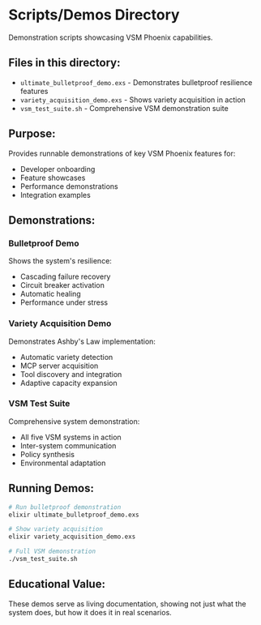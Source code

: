 # Scripts/Demos Directory

Demonstration scripts showcasing VSM Phoenix capabilities.

## Files in this directory:

- `ultimate_bulletproof_demo.exs` - Demonstrates bulletproof resilience features
- `variety_acquisition_demo.exs` - Shows variety acquisition in action
- `vsm_test_suite.sh` - Comprehensive VSM demonstration suite

## Purpose:
Provides runnable demonstrations of key VSM Phoenix features for:
- Developer onboarding
- Feature showcases
- Performance demonstrations
- Integration examples

## Demonstrations:

### Bulletproof Demo
Shows the system's resilience:
- Cascading failure recovery
- Circuit breaker activation
- Automatic healing
- Performance under stress

### Variety Acquisition Demo
Demonstrates Ashby's Law implementation:
- Automatic variety detection
- MCP server acquisition
- Tool discovery and integration
- Adaptive capacity expansion

### VSM Test Suite
Comprehensive system demonstration:
- All five VSM systems in action
- Inter-system communication
- Policy synthesis
- Environmental adaptation

## Running Demos:
```bash
# Run bulletproof demonstration
elixir ultimate_bulletproof_demo.exs

# Show variety acquisition
elixir variety_acquisition_demo.exs

# Full VSM demonstration
./vsm_test_suite.sh
```

## Educational Value:
These demos serve as living documentation, showing not just what the system does, but how it does it in real scenarios.